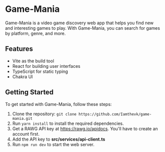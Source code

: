 # Game-Mania

Game-Mania is a video game discovery web app that helps you find new and interesting games to play. With Game-Mania, you can search for games by platform, genre, and more.

## Features

- Vite as the build tool
- React for building user interfaces
- TypeScript for static typing
- Chakra UI

## Getting Started

To get started with Game-Mania, follow these steps:

1.  Clone the repository: `git clone https://github.com/Iamthevk/game-mania.git`
2.  Run `yarn install` to install the required dependencies.
3.  Get a RAWG API key at https://rawg.io/apidocs. You'll have to create an account first.
4.  Add the API key to **src/services/api-client.ts**
5.  Run `npm run dev` to start the web server.
